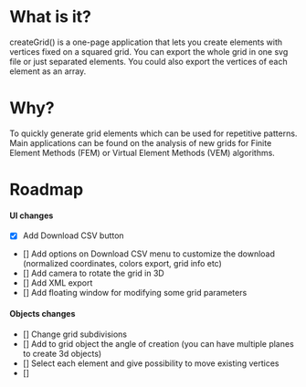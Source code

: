 # What is it?
createGrid() is a one-page application that lets you create elements with vertices fixed on a squared grid. You can export the whole grid in one svg file or just separated elements. You could also export the vertices of each element as an array.

# Why?
To quickly generate grid elements which can be used for repetitive patterns. Main applications can be found on the analysis of new grids for Finite Element Methods (FEM) or Virtual Element Methods (VEM) algorithms. 

# Roadmap
#### UI changes
- [x] Add Download CSV button
- [] Add options on Download CSV menu to customize the download (normalized coordinates, colors export, grid info etc)
- [] Add camera to rotate the grid in 3D
- [] Add XML export
- [] Add floating window for modifying some grid parameters
#### Objects changes
- [] Change grid subdivisions
- [] Add to grid object the angle of creation (you can have multiple planes to create 3d objects)
- [] Select each element and give possibility to move existing vertices
- [] 
